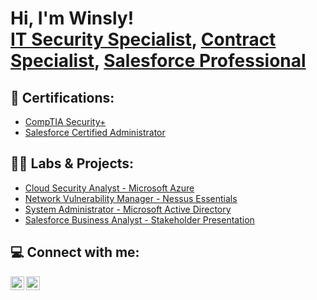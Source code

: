 <h1>Hi, I'm Winsly! <br/><a href="https://github.com/WinsIT-2024">IT Security Specialist</a>, <a href="https://www.linkedin.com/in/winsly-leonce/">Contract Specialist</a>, <a href="https://www.salesforce.com/trailblazer/winsly">Salesforce Professional</a></h1>

<h2>📜 Certifications:</h2>

- [CompTIA Security+](https://www.credly.com/badges/ba7028fe-db97-45dc-abd2-833a0ab32e08/)
- [Salesforce Certified Administrator](https://www.salesforce.com/trailblazer/winsly)
 
<h2>👨‍💻 Labs & Projects:</h2>

- [Cloud Security Analyst - Microsoft Azure](https://youtube.com/@Wins_IT?si=Kreoudi7Wx7d7VqG)
- [Network Vulnerability Manager - Nessus Essentials](https://youtube.com/@Wins_IT?si=Kreoudi7Wx7d7VqG)
- [System Administrator - Microsoft Active Directory](https://youtube.com/@Wins_IT?si=Kreoudi7Wx7d7VqG)
- [Salesforce Business Analyst - Stakeholder Presentation](https://youtube.com/@Wins_IT?si=Kreoudi7Wx7d7VqG)



<h2> 💻 Connect with me:</h2>

[<img align="left" alt="JoshMadakor | LinkedIn" width="22px" src="https://cdn.jsdelivr.net/npm/simple-icons@v3/icons/linkedin.svg" />][linkedin]
[<img align="left" alt="JoshMadakor | YouTube" width="22px" src="https://cdn.jsdelivr.net/npm/simple-icons@v3/icons/youtube.svg" />][youtube]



[linkedin]: https://www.linkedin.com/in/winsly-leonce/
[youtube]: https://www.youtube.com/@Wins_IT


<!--
**WinsIT-2024/WinsIT-2024** is a ✨ _special_ ✨ repository because its `README.md` (this file) appears on your GitHub profile.

Here are some ideas to get you started:

- 🔭 I’m currently working on ...
- 🌱 I’m currently learning ...
- 📫 How to reach me: ...
- ⚡ Fun fact: ...
-->
